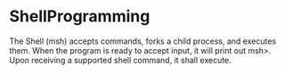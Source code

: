 # ShellProgramming
The Shell (msh) accepts commands, forks a child process, and executes them. When the program is ready to accept input, it will print out msh>. Upon receiving a supported shell command, it shall execute. 
